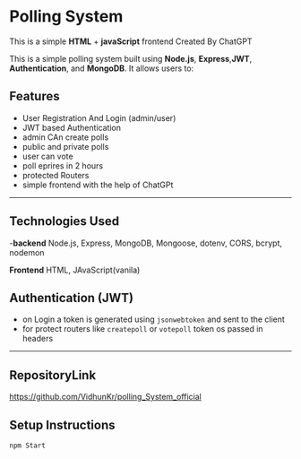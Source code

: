 # Polling System 

This is a simple **HTML** + **javaScript** frontend Created By ChatGPT 

This is a simple polling system built using **Node.js**, **Express**,**JWT**, **Authentication**,  and **MongoDB**. It allows users to:

## Features
- User Registration And Login (admin/user)
- JWT based Authentication
- admin CAn create polls
- public and private polls
- user can vote
- poll eprires in 2 hours
- protected Routers
- simple frontend with the help of ChatGPt
---

## Technologies Used

-**backend** Node.js, Express, MongoDB, Mongoose, dotenv, CORS, bcrypt, nodemon 

**Frontend** HTML, JAvaScript(vanila)

## Authentication (JWT)
- on Login a token is generated using `jsonwebtoken` and sent to the client
- for protect routers like `createpoll` or `votepoll` token os passed in headers

---

## RepositoryLink 
https://github.com/VidhunKr/polling_System_official


## Setup Instructions

```bash 
npm Start

